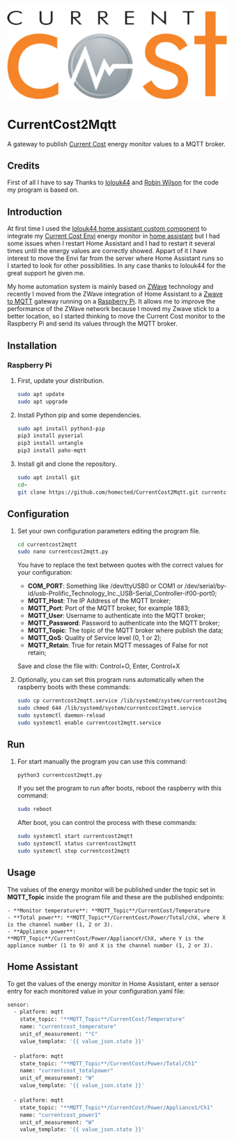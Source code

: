 ![currentcost logo](logo.png)
# CurrentCost2Mqtt
A gateway to publish [Current Cost](http://www.currentcost.com) energy monitor values to a MQTT broker.

## Credits
First of all I have to say Thanks to [lolouk44](https://github.com/lolouk44) and [Robin Wilson](http://blog.rtwilson.com/how-to-log-electricity-usage-from-a-currentcost-envir-part-1/) for the code my program is based on.

## Introduction
At first time I used the [lolouk44 home assistant custom component](https://github.com/lolouk44/CurrentCost_HA_CC) to integrate my [Current Cost Envi](http://www.currentcost.com/product-envi.html) energy monitor in [home assistant](https://www.home-assistant.io/) but I had some issues when I restart Home Assistant and I had to restart it several times until the energy values are correctly showed. Appart of it I have interest to move the Envi far from the server where Home Assistant runs so I started to look for other possibilities. In any case thanks to lolouk44 for the great support he given me.

My home automation system is mainly based on [ZWave](https://z-wavealliance.org/) technology and recently I moved from the ZWave integration of Home Assistant to a [Zwave to MQTT](https://github.com/OpenZWave/Zwave2Mqtt) gateway running on a [Raspberry Pi](https://www.raspberrypi.org/). It allows me to improve the performance of the ZWave network because I moved my Zwave stick to a better location, so I started thinking to move the Current Cost monitor to the Raspberry Pi and send its values through the MQTT broker.

## Installation

### Raspberry Pi

1. First, update your distribution.

   ```sh
   sudo apt update
   sudo apt upgrade
   ```
   
2. Install Python pip and some dependencies.

   ```sh
   sudo apt install python3-pip
   pip3 install pyserial
   pip3 install untangle
   pip3 install paho-mqtt
   ```
 
3. Install git and clone the repository.

   ```sh
   sudo apt install git
   cd~
   git clone https://github.com/homected/CurrentCost2Mqtt.git currentcost2mqtt
   ```

## Configuration

1. Set your own configuration parameters editing the program file.

   ```sh
   cd currentcost2mqtt
   sudo nano currentcost2mqtt.py
   ```

	You have to replace the text between quotes with the correct values for your configuration:
  
  	- **COM_PORT**: Something like /dev/ttyUSB0 or COM1 or /dev/serial/by-id/usb-Prolific_Technology_Inc._USB-Serial_Controller-if00-port0;
  	- **MQTT_Host**: The IP Address of the MQTT broker;
  	- **MQTT_Port**: Port of the MQTT broker, for example 1883;
  	- **MQTT_User**: Username to authenticate into the MQTT broker;
  	- **MQTT_Password**: Password to authenticate into the MQTT broker;
  	- **MQTT_Topic**: The topic of the MQTT broker where publish the data;
  	- **MQTT_QoS**: Quality of Service level (0, 1 or 2);
  	- **MQTT_Retain**: True for retain MQTT messages of False for not retain;

  	Save and close the file with: Control+O, Enter, Control+X
  
  
2. Optionally, you can set this program runs automatically when the raspberry boots with these commands:

   ```sh
   sudo cp currentcost2mqtt.service /lib/systemd/system/currentcost2mqtt.service
   sudo chmod 644 /lib/systemd/system/currentcost2mqtt.service
   sudo systemctl daemon-reload
   sudo systemctl enable currentcost2mqtt.service
   ```

## Run

1. For start manually the program you can use this command:

   ```sh
   python3 currentcost2mqtt.py
   ```

	If you set the program to run after boots, reboot the raspberry with this command:

   ```sh
   sudo reboot
   ```
   
	After boot, you can control the process with these commands:

   ```sh
   sudo systemctl start currentcost2mqtt
   sudo systemctl status currentcost2mqtt
   sudo systemctl stop currentcost2mqtt
   ```

## Usage

The values of the energy monitor will be published under the topic set in **MQTT_Topic** inside the program file and these are the published endpoints:

	- **Monitor temperature**: **MQTT_Topic**/CurrentCost/Temperature
	- **Total power**: **MQTT_Topic**/CurrentCost/Power/Total/chX, where X is the channel number (1, 2 or 3).
	- **Appliance power**: **MQTT_Topic**/CurrentCost/Power/ApplianceY/ChX, where Y is the appliance number (1 to 9) and X is the channel number (1, 2 or 3).

## Home Assistant

To get the values of the energy monitor in Home Assistant, enter a sensor entry for each monitored value in your configuration.yaml file:

   ```sh
   sensor:
     - platform: mqtt
       state_topic: "**MQTT_Topic**/CurrentCost/Temperature"
       name: "currentcost_temperature"
       unit_of_measurement: "°C"
       value_template: '{{ value_json.state }}'

     - platform: mqtt
       state_topic: "**MQTT_Topic**/CurrentCost/Power/Total/Ch1"
       name: "currentcost_totalpower"
       unit_of_measurement: "W"
       value_template: '{{ value_json.state }}'
    
     - platform: mqtt
       state_topic: "**MQTT_Topic**/CurrentCost/Power/Appliance1/Ch1"
       name: "currentcost_power1"
       unit_of_measurement: "W"
       value_template: '{{ value_json.state }}'
   ```
